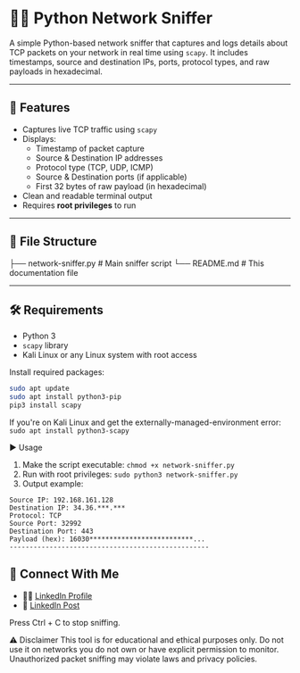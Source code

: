 # 🕵️‍♂️ Python Network Sniffer

A simple Python-based network sniffer that captures and logs details about TCP packets on your network in real time using `scapy`. It includes timestamps, source and destination IPs, ports, protocol types, and raw payloads in hexadecimal.

---

## 🔧 Features

- Captures live TCP traffic using `scapy`
- Displays:
  - Timestamp of packet capture
  - Source & Destination IP addresses
  - Protocol type (TCP, UDP, ICMP)
  - Source & Destination ports (if applicable)
  - First 32 bytes of raw payload (in hexadecimal)
- Clean and readable terminal output
- Requires **root privileges** to run

---

## 📁 File Structure

├── network-sniffer.py # Main sniffer script
└── README.md # This documentation file

---

## 🛠️ Requirements

- Python 3
- `scapy` library
- Kali Linux or any Linux system with root access

Install required packages:

```bash
sudo apt update
sudo apt install python3-pip
pip3 install scapy
```

If you're on Kali Linux and get the externally-managed-environment error:
```sudo apt install python3-scapy```

▶️ Usage
1. Make the script executable:
  ```chmod +x network-sniffer.py```
2. Run with root privileges:
  ```sudo python3 network-sniffer.py```
3. Output example:
  ```[2025-07-28 14:24:34]
Source IP: 192.168.161.128
Destination IP: 34.36.***.***
Protocol: TCP
Source Port: 32992
Destination Port: 443
Payload (hex): 16030**************************...
--------------------------------------------------
```
## 🔗 Connect With Me

- 👨‍💼 [LinkedIn Profile](https://www.linkedin.com/in/ahadparvaiz/)
- 📢 [LinkedIn Post](https://www.linkedin.com/posts/ahadparvaiz_cybersecurity-codealpha-python-activity-7355913085192151041-cZCd?utm_source=social_share_send&utm_medium=member_desktop_web&rcm=ACoAAFg8YEcB1j52uuVGVcbs0wbLbtwAFNKvJrI)


Press Ctrl + C to stop sniffing.

⚠️ Disclaimer
This tool is for educational and ethical purposes only. Do not use it on networks you do not own or have explicit permission to monitor. Unauthorized packet sniffing may violate laws and privacy policies.
